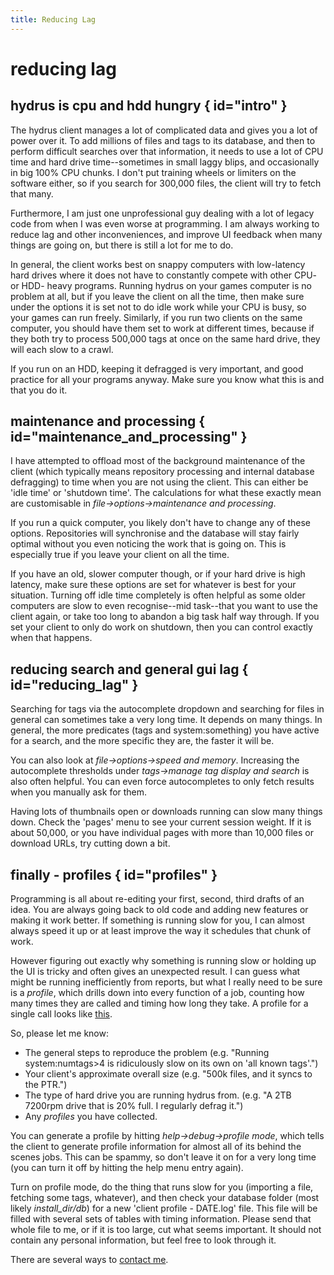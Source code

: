 ```yaml
---
title: Reducing Lag
---
```


# reducing lag

## hydrus is cpu and hdd hungry { id="intro" }

The hydrus client manages a lot of complicated data and gives you a lot of power over it. To add millions of files and tags to its database, and then to perform difficult searches over that information, it needs to use a lot of CPU time and hard drive time--sometimes in small laggy blips, and occasionally in big 100% CPU chunks. I don't put training wheels or limiters on the software either, so if you search for 300,000 files, the client will try to fetch that many.

Furthermore, I am just one unprofessional guy dealing with a lot of legacy code from when I was even worse at programming. I am always working to reduce lag and other inconveniences, and improve UI feedback when many things are going on, but there is still a lot for me to do.

In general, the client works best on snappy computers with low-latency hard drives where it does not have to constantly compete with other CPU- or HDD- heavy programs. Running hydrus on your games computer is no problem at all, but if you leave the client on all the time, then make sure under the options it is set not to do idle work while your CPU is busy, so your games can run freely. Similarly, if you run two clients on the same computer, you should have them set to work at different times, because if they both try to process 500,000 tags at once on the same hard drive, they will each slow to a crawl.

If you run on an HDD, keeping it defragged is very important, and good practice for all your programs anyway. Make sure you know what this is and that you do it.

## maintenance and processing { id="maintenance_and_processing" }

I have attempted to offload most of the background maintenance of the client (which typically means repository processing and internal database defragging) to time when you are not using the client. This can either be 'idle time' or 'shutdown time'. The calculations for what these exactly mean are customisable in _file->options->maintenance and processing_.

If you run a quick computer, you likely don't have to change any of these options. Repositories will synchronise and the database will stay fairly optimal without you even noticing the work that is going on. This is especially true if you leave your client on all the time.

If you have an old, slower computer though, or if your hard drive is high latency, make sure these options are set for whatever is best for your situation. Turning off idle time completely is often helpful as some older computers are slow to even recognise--mid task--that you want to use the client again, or take too long to abandon a big task half way through. If you set your client to only do work on shutdown, then you can control exactly when that happens.

## reducing search and general gui lag { id="reducing_lag" }

Searching for tags via the autocomplete dropdown and searching for files in general can sometimes take a very long time. It depends on many things. In general, the more predicates (tags and system:something) you have active for a search, and the more specific they are, the faster it will be.

You can also look at _file->options->speed and memory_. Increasing the autocomplete thresholds under _tags->manage tag display and search_ is also often helpful. You can even force autocompletes to only fetch results when you manually ask for them.

Having lots of thumbnails open or downloads running can slow many things down. Check the 'pages' menu to see your current session weight. If it is about 50,000, or you have individual pages with more than 10,000 files or download URLs, try cutting down a bit.

## finally - profiles { id="profiles" }

Programming is all about re-editing your first, second, third drafts of an idea. You are always going back to old code and adding new features or making it work better. If something is running slow for you, I can almost always speed it up or at least improve the way it schedules that chunk of work.

However figuring out exactly why something is running slow or holding up the UI is tricky and often gives an unexpected result. I can guess what might be running inefficiently from reports, but what I really need to be sure is a _profile_, which drills down into every function of a job, counting how many times they are called and timing how long they take. A profile for a single call looks like [this](profile_example.txt).

So, please let me know:

*   The general steps to reproduce the problem (e.g. "Running system:numtags>4 is ridiculously slow on its own on 'all known tags'.")
*   Your client's approximate overall size (e.g. "500k files, and it syncs to the PTR.")
*   The type of hard drive you are running hydrus from. (e.g. "A 2TB 7200rpm drive that is 20% full. I regularly defrag it.")
*   Any _profiles_ you have collected.

You can generate a profile by hitting _help->debug->profile mode_, which tells the client to generate profile information for almost all of its behind the scenes jobs. This can be spammy, so don't leave it on for a very long time (you can turn it off by hitting the help menu entry again).

Turn on profile mode, do the thing that runs slow for you (importing a file, fetching some tags, whatever), and then check your database folder (most likely _install_dir/db_) for a new 'client profile - DATE.log' file. This file will be filled with several sets of tables with timing information. Please send that whole file to me, or if it is too large, cut what seems important. It should not contain any personal information, but feel free to look through it.

There are several ways to [contact me](contact.md).
